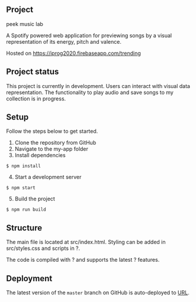 ## Project 

peek music lab

A Spotify powered web application for previewing songs by a visual representation of its energy, pitch and valence.

Hosted on https://iprog2020.firebaseapp.com/trending

## Project status

This project is currently in development. Users can interact with visual data representation. The functionality to play audio and save songs to my collection is in progress.

## Setup

Follow the steps below to get started.

1. Clone the repository from GitHub
2. Navigate to the my-app folder
3. Install dependencies

```
$ npm install
```

4. Start a development server
```
$ npm start
```
5. Build the project
```
$ npm run build
```

## Structure
The main file is located at src/index.html. Styling can be added in src/styles.css and scripts in ?.

The code is compiled with ? and supports the latest ? features.

## Deployment
The latest version of the `master` branch on GitHub is auto-deployed to [URL](https://iprog2020.firebaseapp.com/trending).

